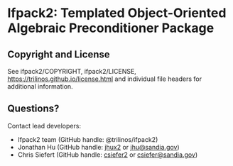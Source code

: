 # Ifpack2: Templated Object-Oriented Algebraic Preconditioner Package


## Copyright and License
See ifpack2/COPYRIGHT, ifpack2/LICENSE, https://trilinos.github.io/license.html and individual file headers for additional information.


## Questions? 
Contact lead developers:

* Ifpack2 team     (GitHub handle: @trilinos/ifpack2)
* Jonathan Hu      (GitHub handle: [jhux2](https://github.com/jhux2) or jhu@sandia.gov)
* Chris Siefert    (GitHub handle: [csiefer2](https://github.com/csiefer2) or csiefer@sandia.gov)
